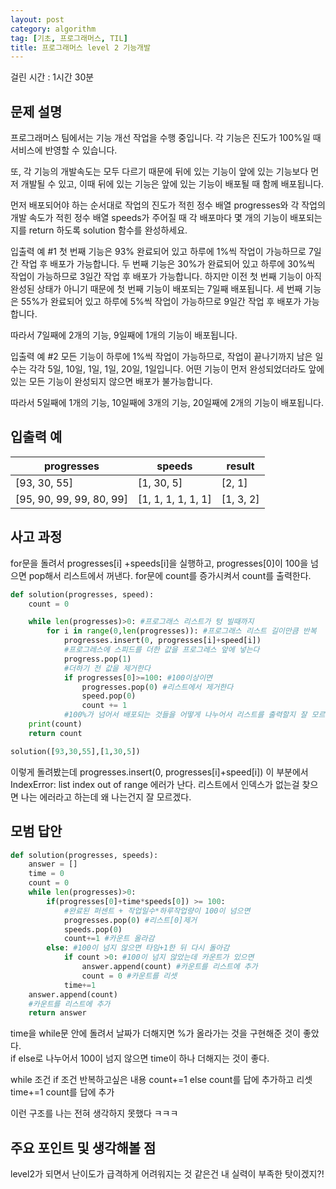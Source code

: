 ```yaml
---
layout: post
category: algorithm
tag: [기초, 프로그래머스, TIL]
title: 프로그래머스 level 2 기능개발
---
```

걸린 시간 : 1시간 30분
## 문제 설명

프로그래머스 팀에서는 기능 개선 작업을 수행 중입니다. 각 기능은 진도가 100%일 때 서비스에 반영할 수 있습니다.

또, 각 기능의 개발속도는 모두 다르기 때문에 뒤에 있는 기능이 앞에 있는 기능보다 먼저 개발될 수 있고, 이때 뒤에 있는 기능은 앞에 있는 기능이 배포될 때 함께 배포됩니다.

먼저 배포되어야 하는 순서대로 작업의 진도가 적힌 정수 배열 progresses와 각 작업의 개발 속도가 적힌 정수 배열 speeds가 주어질 때 각 배포마다 몇 개의 기능이 배포되는지를 return 하도록 solution 함수를 완성하세요.

입출력 예 #1
첫 번째 기능은 93% 완료되어 있고 하루에 1%씩 작업이 가능하므로 7일간 작업 후 배포가 가능합니다.
두 번째 기능은 30%가 완료되어 있고 하루에 30%씩 작업이 가능하므로 3일간 작업 후 배포가 가능합니다. 하지만 이전 첫 번째 기능이 아직 완성된 상태가 아니기 때문에 첫 번째 기능이 배포되는 7일째 배포됩니다.
세 번째 기능은 55%가 완료되어 있고 하루에 5%씩 작업이 가능하므로 9일간 작업 후 배포가 가능합니다.

따라서 7일째에 2개의 기능, 9일째에 1개의 기능이 배포됩니다.

입출력 예 #2
모든 기능이 하루에 1%씩 작업이 가능하므로, 작업이 끝나기까지 남은 일수는 각각 5일, 10일, 1일, 1일, 20일, 1일입니다. 어떤 기능이 먼저 완성되었더라도 앞에 있는 모든 기능이 완성되지 않으면 배포가 불가능합니다.

따라서 5일째에 1개의 기능, 10일째에 3개의 기능, 20일째에 2개의 기능이 배포됩니다.

## 입출력 예

<table>
  <thead>
    <tr>
      <th>progresses</th>
      <th>speeds</th>
      <th>result</th>
    </tr>
  </thead>
  <tbody>
    <tr>
      <td>[93, 30, 55]</td>
      <td>[1, 30, 5]</td>
      <td>[2, 1]</td>
    </tr>
    <tr>
      <td>[95, 90, 99, 99, 80, 99]</td>
      <td>[1, 1, 1, 1, 1, 1]	</td>
      <td>[1, 3, 2]</td>
    </tr>
  </tbody>
</table>

## 사고 과정

for문을 돌려서 progresses\[i] +speeds\[i]을 실행하고, progresses\[0]이 100을 넘으면 pop해서 리스트에서 꺼낸다.
for문에 count를 증가시켜서 count를 출력한다.

```python
def solution(progresses, speed):
    count = 0

    while len(progresses)>0: #프로그래스 리스트가 텅 빌때까지
        for i in range(0,len(progresses)): #프로그래스 리스트 길이만큼 반복
            progresses.insert(0, progresses[i]+speed[i]) 
            #프로그레스에 스피드를 더한 값을 프로그레스 앞에 넣는다
            progress.pop(1)
            #더하기 전 값을 제거한다
            if progresses[0]>=100: #100이상이면 
                progresses.pop(0) #리스트에서 제거한다
                speed.pop(0)
                count += 1
            #100%가 넘어서 배포되는 것들을 어떻게 나누어서 리스트를 출력할지 잘 모르겠다.
    print(count)
    return count

solution([93,30,55],[1,30,5])
```

이렇게 돌려봤는데 progresses.insert(0, progresses\[i]+speed\[i]) 이 부분에서 IndexError: list index out of range 에러가 난다. 리스트에서 인덱스가 없는걸 찾으면 나는 에러라고 하는데 왜 나는건지 잘 모르겠다. 

## 모범 답안

```python
def solution(progresses, speeds):
    answer = []
    time = 0
    count = 0
    while len(progresses)>0:
        if(progresses[0]+time*speeds[0]) >= 100:
            #완료된 퍼센트 + 작업일수*하루작업량이 100이 넘으면
            progresses.pop(0) #리스트[0]제거
            speeds.pop(0)
            count+=1 #카운트 올라감
        else: #100이 넘지 않으면 타임+1한 뒤 다시 돌아감
            if count >0: #100이 넘지 않았는데 카운트가 있으면
                answer.append(count) #카운트를 리스트에 추가
                count = 0 #카운트를 리셋
            time+=1
    answer.append(count)
    #카운트를 리스트에 추가
    return answer
```

time을 while문 안에 돌려서 날짜가 더해지면 %가 올라가는 것을 구현해준 것이 좋았다.  
if else로 나누어서 100이 넘지 않으면 time이 하나 더해지는 것이 좋다.  

while 조건
    if 조건 
        반복하고싶은 내용
        count+=1 
    else
        count를 답에 추가하고 리셋
        time+=1
count를 답에 추가

이런 구조를 나는 전혀 생각하지 못했다 ㅋㅋㅋ


## 주요 포인트 및 생각해볼 점

level2가 되면서 난이도가 급격하게 어려워지는 것 같은건 내 실력이 부족한 탓이겠지?!